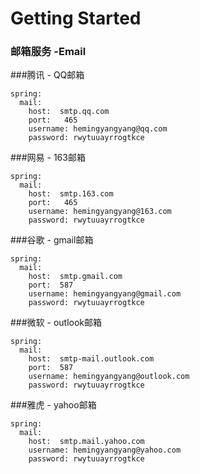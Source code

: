 # Getting Started

### 邮箱服务 -Email

###腾讯 - QQ邮箱
```
spring:
  mail:
    host:  smtp.qq.com
    port:   465   
    username: hemingyangyang@qq.com
    password: rwytuuayrrogtkce

```

###网易 - 163邮箱
```
spring:
  mail:
    host:  smtp.163.com
    port:   465   
    username: hemingyangyang@163.com
    password: rwytuuayrrogtkce
```
###谷歌 - gmail邮箱
```
spring:
  mail:
    host:  smtp.gmail.com
    port:  587   
    username: hemingyangyang@gmail.com
    password: rwytuuayrrogtkce

```
###微软 - outlook邮箱
```
spring:
  mail:
    host:  smtp-mail.outlook.com  
    port:  587   
    username: hemingyangyang@outlook.com
    password: rwytuuayrrogtkce
```
###雅虎 - yahoo邮箱
```
spring:
  mail:
    host:  smtp.mail.yahoo.com   
    username: hemingyangyang@yahoo.com
    password: rwytuuayrrogtkce
```



